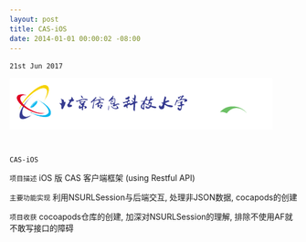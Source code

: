 ```yaml
---
layout: post
title: CAS-iOS
date: 2014-01-01 00:00:02 -08:00
---
```

`21st Jun 2017`

![](assets/images/cas/icon.png)

<center>
<h1>
<a href="https://github.com/billhu1996/CAS-iOS/" class="fa fa-github"></a>
</h1>
</center>

`CAS-iOS`

`项目描述` iOS 版 CAS 客户端框架 (using Restful API)

`主要功能实现` 利用NSURLSession与后端交互, 处理非JSON数据, cocapods的创建

`项目收获` cocoapods仓库的创建, 加深对NSURLSession的理解, 排除不使用AF就不敢写接口的障碍